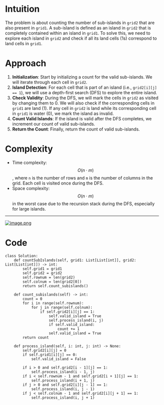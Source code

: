# Intuition  
The problem is about counting the number of sub-islands in `grid2` that are also present in `grid1`. A sub-island is defined as an island in `grid2` that is completely contained within an island in `grid1`. To solve this, we need to explore each island in `grid2` and check if all its land cells (1s) correspond to land cells in `grid1`.  

# Approach  
1. **Initialization**: Start by initializing a count for the valid sub-islands. We will iterate through each cell in `grid2`.  
2. **Island Detection**: For each cell that is part of an island (i.e., `grid2[i][j] == 1`), we will use a depth-first search (DFS) to explore the entire island.  
3. **Check Validity**: During the DFS, we will mark the cells in `grid2` as visited by changing them to 0. We will also check if the corresponding cells in `grid1` are land (1). If any cell in `grid2` is land while its corresponding cell in `grid1` is water (0), we mark the island as invalid.  
4. **Count Valid Islands**: If the island is valid after the DFS completes, we increment our count of valid sub-islands.  
5. **Return the Count**: Finally, return the count of valid sub-islands.  

# Complexity  
- Time complexity: $$O(n \cdot m)$$, where `n` is the number of rows and `m` is the number of columns in the grid. Each cell is visited once during the DFS.  
- Space complexity: $$O(n \cdot m)$$ in the worst case due to the recursion stack during the DFS, especially for large islands.
---
<a href = https://leetcode.com/problems/count-sub-islands/submissions/1371085794/>![image.png](https://assets.leetcode.com/users/images/d71091e6-745b-4d7a-8584-e0c075ca514c_1724847025.0619743.png)</a>
# Code
```python3 []
class Solution:
    def countSubIslands(self, grid1: List[List[int]], grid2: List[List[int]]) -> int:
        self.grid1 = grid1
        self.grid2 = grid2
        self.rownum = len(grid2)
        self.colnum = len(grid2[0])
        return self.count_subislands()
    
    def count_subislands(self) -> int:
        count = 0
        for i in range(self.rownum):
            for j in range(self.colnum):
                if self.grid2[i][j] == 1:
                    self.valid_island = True
                    self.process_island(i, j)
                    if self.valid_island:
                        count += 1
                    self.valid_island = True
        return count
    
    def process_island(self, i: int, j: int) -> None:
        self.grid2[i][j] = 0
        if self.grid1[i][j] == 0:
            self.valid_island = False

        if i > 0 and self.grid2[i - 1][j] == 1:
            self.process_island(i - 1, j)
        if i < self.rownum - 1 and self.grid2[i + 1][j] == 1:
            self.process_island(i + 1, j)
        if j > 0 and self.grid2[i][j - 1] == 1:
            self.process_island(i, j - 1)
        if j < self.colnum - 1 and self.grid2[i][j + 1] == 1:
            self.process_island(i, j + 1)
```
